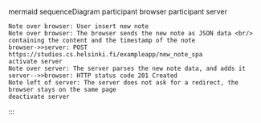 mermaid
sequenceDiagram
    participant browser
    participant server

    Note over browser: User insert new note
    Note over browser: The browser sends the new note as JSON data <br/> containing the content and the timestamp of the note
    browser->>server: POST https://studies.cs.helsinki.fi/exampleapp/new_note_spa
    activate server
    Note over server: The server parses the new note data, and adds it 
    server-->>browser: HTTP status code 201 Created
    Note left of server: The server does not ask for a redirect, the browser stays on the same page
    deactivate server
:::
